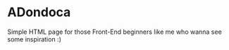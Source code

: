 # ADondoca
Simple HTML page for those Front-End beginners like me who wanna see some inspiration :) 

